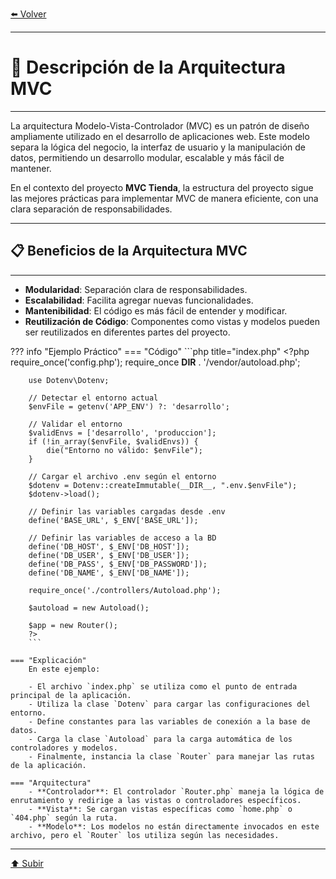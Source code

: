 [⬅️ Volver](index.md#estructura_mvc) <!-- Enlace de regreso -->

---

# 📜 Descripción de la Arquitectura MVC
---

La arquitectura Modelo-Vista-Controlador (MVC) es un patrón de diseño ampliamente utilizado en el desarrollo de aplicaciones web. Este modelo separa la lógica del negocio, la interfaz de usuario y la manipulación de datos, permitiendo un desarrollo modular, escalable y más fácil de mantener.

En el contexto del proyecto **MVC Tienda**, la estructura del proyecto sigue las mejores prácticas para implementar MVC de manera eficiente, con una clara separación de responsabilidades.

---

## 📋 Beneficios de la Arquitectura MVC
---

- **Modularidad**: Separación clara de responsabilidades.
- **Escalabilidad**: Facilita agregar nuevas funcionalidades.
- **Mantenibilidad**: El código es más fácil de entender y modificar.
- **Reutilización de Código**: Componentes como vistas y modelos pueden ser reutilizados en diferentes partes del proyecto.

??? info "Ejemplo Práctico"
    === "Código"
        ```php title="index.php"
        <?php
        require_once('config.php');
        require_once __DIR__ . '/vendor/autoload.php';

        use Dotenv\Dotenv;

        // Detectar el entorno actual
        $envFile = getenv('APP_ENV') ?: 'desarrollo';

        // Validar el entorno
        $validEnvs = ['desarrollo', 'produccion'];
        if (!in_array($envFile, $validEnvs)) {
            die("Entorno no válido: $envFile");
        }

        // Cargar el archivo .env según el entorno
        $dotenv = Dotenv::createImmutable(__DIR__, ".env.$envFile");
        $dotenv->load();

        // Definir las variables cargadas desde .env
        define('BASE_URL', $_ENV['BASE_URL']);

        // Definir las variables de acceso a la BD
        define('DB_HOST', $_ENV['DB_HOST']);
        define('DB_USER', $_ENV['DB_USER']);
        define('DB_PASS', $_ENV['DB_PASSWORD']);
        define('DB_NAME', $_ENV['DB_NAME']);

        require_once('./controllers/Autoload.php');

        $autoload = new Autoload();

        $app = new Router();
        ?>
        ```

    === "Explicación"
        En este ejemplo:
        
        - El archivo `index.php` se utiliza como el punto de entrada principal de la aplicación.
        - Utiliza la clase `Dotenv` para cargar las configuraciones del entorno.
        - Define constantes para las variables de conexión a la base de datos.
        - Carga la clase `Autoload` para la carga automática de los controladores y modelos.
        - Finalmente, instancia la clase `Router` para manejar las rutas de la aplicación.

    === "Arquitectura"
        - **Controlador**: El controlador `Router.php` maneja la lógica de enrutamiento y redirige a las vistas o controladores específicos.
        - **Vista**: Se cargan vistas específicas como `home.php` o `404.php` según la ruta.
        - **Modelo**: Los modelos no están directamente invocados en este archivo, pero el `Router` los utiliza según las necesidades.

---

[⬆️ Subir](#) <!-- Enlace para regresar al inicio de la página -->
